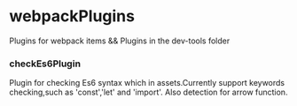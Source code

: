 <!--
 * @Author: your name
 * @Date: 2020-02-05 12:58:36
 * @LastEditTime : 2020-02-07 17:09:40
 * @LastEditors  : Please set LastEditors
 * @Description: In User Settings Edit
 * @FilePath: /webpackPlugins/README.md
 -->
# webpackPlugins
Plugins for webpack items && 
Plugins in the dev-tools folder

### checkEs6Plugin
Plugin for checking Es6 syntax which in assets.Currently support keywords checking,such as 'const','let' and 'import'. Also detection for arrow function.
